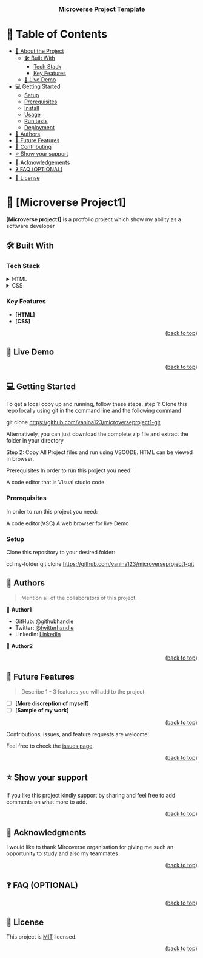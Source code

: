 <a name="readme-top"></a>


<div align="center">

  <h3><b>Microverse Project Template</b></h3>

</div>


# 📗 Table of Contents

- [📖 About the Project](#about-project)
  - [🛠 Built With](#built-with)
    - [Tech Stack](#tech-stack)
    - [Key Features](#key-features)
  - [🚀 Live Demo](#live-demo)
- [💻 Getting Started](#getting-started)
  - [Setup](#setup)
  - [Prerequisites](#prerequisites)
  - [Install](#install)
  - [Usage](#usage)
  - [Run tests](#run-tests)
  - [Deployment](#triangular_flag_on_post-deployment)
- [👥 Authors](#authors)
- [🔭 Future Features](#future-features)
- [🤝 Contributing](#contributing)
- [⭐️ Show your support](#support)
- [🙏 Acknowledgements](#acknowledgements)
- [❓ FAQ (OPTIONAL)](#faq)
- [📝 License](#license)


# 📖 [Microverse Project1] <a name="about-project"></a>


**[Microverse project1]** is a protfolio project which show my ability as a software developer

## 🛠 Built With <a name="built-with"></a>

### Tech Stack <a name="tech-stack"></a>


<details>
  <summary>HTML</summary>
  <!-- <ul>
    <li><a href="https://reactjs.org/">React.js</a></li>
  </ul> -->
</details>

<details>
  <summary>CSS</summary>
  <!-- <ul>
    <li><a href="https://expressjs.com/">Express.js</a></li>
  </ul> -->
</details>

<!-- <details>
<summary>Database</summary>
  <ul>
    <li><a href="https://www.postgresql.org/">PostgreSQL</a></li>
  </ul>
</details> -->

<!-- Features -->

### Key Features <a name="key-features"></a>


- **[HTML]**
- **[CSS]**
<!-- - **[key_feature_3]** -->

<p align="right">(<a href="#readme-top">back to top</a>)</p>

<!-- LIVE DEMO -->

## 🚀 Live Demo <a name="live-demo"></a>

<!-- > Add a link to your deployed project. -->

<!-- - [Live Demo Link](https://yourdeployedapplicationlink.com) -->

<p align="right">(<a href="#readme-top">back to top</a>)</p>

<!-- GETTING STARTED -->

## 💻 Getting Started <a name="getting-started"></a>

<!-- > Describe how a new developer could make use of your project. -->

To get a local copy up and running, follow these steps.
step 1: Clone this repo locally using git in the command line and the following command

git clone https://github.com/vanina123/microverseproject1-git

Alternatively, you can just download the complete zip file and extract the folder in your directory

Step 2: Copy All Project files and run using VSCODE. HTML can be viewed in browser.

Prerequisites
In order to run this project you need:

A code editor that is VIsual studio code

### Prerequisites

In order to run this project you need:

A code editor(VSC)
A web browser for live Demo

### Setup

Clone this repository to your desired folder:

  cd my-folder
  git clone https://github.com/vanina123/microverseproject1-git

<!-- ### Install

Install this project with: -->

<!--
Example command:

```sh
  cd my-project
  gem install
```
--->

<!-- ### Usage

To run the project, execute the following command: -->

<!--
Example command:

```sh
  rails server
```
--->

<!-- ### Run tests

To run tests, run the following command: -->

<!--
Example command:

```sh
  bin/rails test test/models/article_test.rb
```
--->

<!-- ### Deployment

You can deploy this project using: -->

<!--
Example:

```sh

```
 -->

<!-- <p align="right">(<a href="#readme-top">back to top</a>)</p> -->

<!-- AUTHORS -->

## 👥 Authors <a name="authors"></a>

> Mention all of the collaborators of this project.

👤 **Author1**

-  GitHub: [@githubhandle](https://github.com/vanina123)
- Twitter: [@twitterhandle](https://twitter.com/DufeVanina)
- LinkedIn: [LinkedIn](https://linkedin.com/in/larissa-vanina-dufe-407a2b25a)


 
👤 **Author2**

<!-- - GitHub: [@githubhandle](https://github.com/brightbrain20)
- Twitter: [@twitterhandle](https://twitter.com/BrightEzeamaka)
- LinkedIn: [LinkedIn](https://www.linkedin.com/in/bright-ezeamaka-752837237/) -->




<p align="right">(<a href="#readme-top">back to top</a>)</p>

<!-- FUTURE FEATURES -->

## 🔭 Future Features <a name="future-features"></a>

> Describe 1 - 3 features you will add to the project.

- [ ] **[More discreption of myself]**
- [ ] **[Sample of my work]**

<p align="right">(<a href="#readme-top">back to top</a>)</p>

<!-- CONTRIBUTING -->

<!-- ## 🤝 Contributing <a name="contributing">brightbrain20</a> -->

Contributions, issues, and feature requests are welcome!

Feel free to check the [issues page](../../issues/).

<p align="right">(<a href="#readme-top">back to top</a>)</p>

<!-- SUPPORT -->

## ⭐️ Show your support <a name="support"></a>


If you like this project kindly support by sharing and feel free to add comments on what more to add.

<p align="right">(<a href="#readme-top">back to top</a>)</p>

<!-- ACKNOWLEDGEMENTS -->

## 🙏 Acknowledgments <a name="acknowledgements"></a>



I would like to thank Mircoverse organisation for giving me such an opportunity to study and also my teammates 

<p align="right">(<a href="#readme-top">back to top</a>)</p>

<!-- FAQ (optional) -->

## ❓ FAQ (OPTIONAL) <a name="faq"></a>

<!-- > Add at least 2 questions new developers would ask when they decide to use your project.

- **[Question_1]**

  - [Answer_1]

- **[Question_2]**

  - [Answer_2] -->

<p align="right">(<a href="#readme-top">back to top</a>)</p>

<!-- LICENSE -->

## 📝 License <a name="license"></a>

This project is [MIT](https://github.com/vanina123/microverseproject1/compare/add-license-1?expand=1) licensed.

<p align="right">(<a href="#readme-top">back to top</a>)</p>
